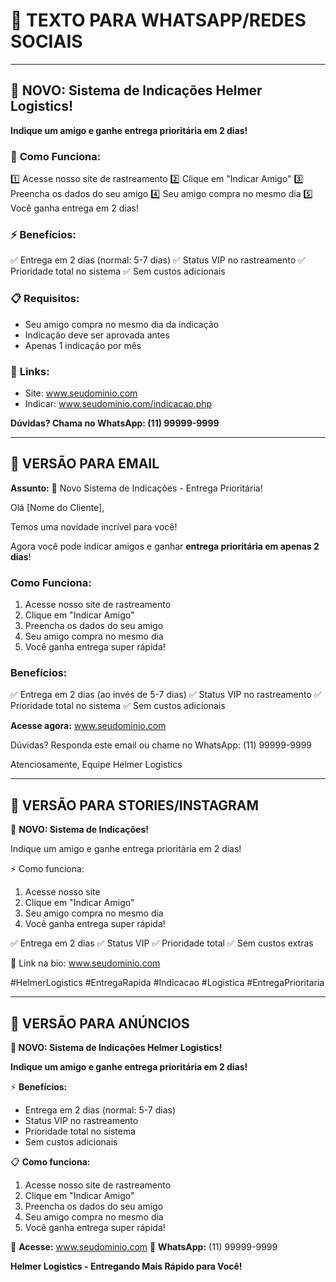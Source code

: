# 📱 **TEXTO PARA WHATSAPP/REDES SOCIAIS**

---

## 🎉 **NOVO: Sistema de Indicações Helmer Logistics!**

**Indique um amigo e ganhe entrega prioritária em 2 dias!**

### 🚀 **Como Funciona:**
1️⃣ Acesse nosso site de rastreamento
2️⃣ Clique em "Indicar Amigo" 
3️⃣ Preencha os dados do seu amigo
4️⃣ Seu amigo compra no mesmo dia
5️⃣ Você ganha entrega em 2 dias!

### ⚡ **Benefícios:**
✅ Entrega em 2 dias (normal: 5-7 dias)
✅ Status VIP no rastreamento
✅ Prioridade total no sistema
✅ Sem custos adicionais

### 📋 **Requisitos:**
- Seu amigo compra no mesmo dia da indicação
- Indicação deve ser aprovada antes
- Apenas 1 indicação por mês

### 🔗 **Links:**
- Site: www.seudominio.com
- Indicar: www.seudominio.com/indicacao.php

**Dúvidas? Chama no WhatsApp: (11) 99999-9999**

---

## 📧 **VERSÃO PARA EMAIL**

**Assunto:** 🎉 Novo Sistema de Indicações - Entrega Prioritária!

Olá [Nome do Cliente],

Temos uma novidade incrível para você! 

Agora você pode indicar amigos e ganhar **entrega prioritária em apenas 2 dias**!

### Como Funciona:
1. Acesse nosso site de rastreamento
2. Clique em "Indicar Amigo"
3. Preencha os dados do seu amigo
4. Seu amigo compra no mesmo dia
5. Você ganha entrega super rápida!

### Benefícios:
✅ Entrega em 2 dias (ao invés de 5-7 dias)
✅ Status VIP no rastreamento
✅ Prioridade total no sistema
✅ Sem custos adicionais

**Acesse agora:** www.seudominio.com

Dúvidas? Responda este email ou chame no WhatsApp: (11) 99999-9999

Atenciosamente,
Equipe Helmer Logistics

---

## 📱 **VERSÃO PARA STORIES/INSTAGRAM**

🎉 **NOVO: Sistema de Indicações!**

Indique um amigo e ganhe entrega prioritária em 2 dias! 

⚡ Como funciona:
1. Acesse nosso site
2. Clique em "Indicar Amigo"
3. Seu amigo compra no mesmo dia
4. Você ganha entrega super rápida!

✅ Entrega em 2 dias
✅ Status VIP
✅ Prioridade total
✅ Sem custos extras

🔗 Link na bio: www.seudominio.com

#HelmerLogistics #EntregaRapida #Indicacao #Logistica #EntregaPrioritaria

---

## 📢 **VERSÃO PARA ANÚNCIOS**

**🎉 NOVO: Sistema de Indicações Helmer Logistics!**

**Indique um amigo e ganhe entrega prioritária em 2 dias!**

⚡ **Benefícios:**
- Entrega em 2 dias (normal: 5-7 dias)
- Status VIP no rastreamento
- Prioridade total no sistema
- Sem custos adicionais

📋 **Como funciona:**
1. Acesse nosso site de rastreamento
2. Clique em "Indicar Amigo"
3. Preencha os dados do seu amigo
4. Seu amigo compra no mesmo dia
5. Você ganha entrega super rápida!

🔗 **Acesse:** www.seudominio.com
📱 **WhatsApp:** (11) 99999-9999

**Helmer Logistics - Entregando Mais Rápido para Você!**

